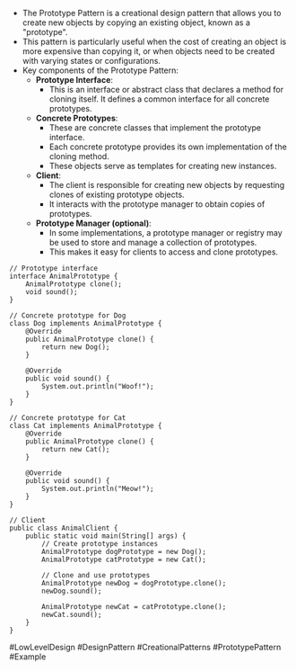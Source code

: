 - The Prototype Pattern is a creational design pattern that allows you to create new objects by copying an existing object, known as a "prototype".
- This pattern is particularly useful when the cost of creating an object is more expensive than copying it, or when objects need to be created with varying states or configurations.
- Key components of the Prototype Pattern:
	- **Prototype Interface**:
		- This is an interface or abstract class that declares a method for cloning itself. It defines a common interface for all concrete prototypes.
	- **Concrete Prototypes**:
		- These are concrete classes that implement the prototype interface.
		- Each concrete prototype provides its own implementation of the cloning method.
		- These objects serve as templates for creating new instances.
	- **Client**:
		- The client is responsible for creating new objects by requesting clones of existing prototype objects.
		- It interacts with the prototype manager to obtain copies of prototypes.
	- **Prototype Manager (optional)**:
		- In some implementations, a prototype manager or registry may be used to store and manage a collection of prototypes.
		- This makes it easy for clients to access and clone prototypes.

```
// Prototype interface
interface AnimalPrototype {
    AnimalPrototype clone();
    void sound();
}

// Concrete prototype for Dog
class Dog implements AnimalPrototype {
    @Override
    public AnimalPrototype clone() {
        return new Dog();
    }

    @Override
    public void sound() {
        System.out.println("Woof!");
    }
}

// Concrete prototype for Cat
class Cat implements AnimalPrototype {
    @Override
    public AnimalPrototype clone() {
        return new Cat();
    }

    @Override
    public void sound() {
        System.out.println("Meow!");
    }
}

// Client
public class AnimalClient {
    public static void main(String[] args) {
        // Create prototype instances
        AnimalPrototype dogPrototype = new Dog();
        AnimalPrototype catPrototype = new Cat();

        // Clone and use prototypes
        AnimalPrototype newDog = dogPrototype.clone();
        newDog.sound();

        AnimalPrototype newCat = catPrototype.clone();
        newCat.sound();
    }
}
```

#LowLevelDesign #DesignPattern #CreationalPatterns #PrototypePattern #Example 
